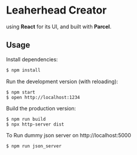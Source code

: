 # Leaherhead Creator

using **React** for its UI, and built with **Parcel**.

## Usage

Install dependencies:

```sh
$ npm install
```

Run the development version (with reloading):

```
$ npm start
$ open http://localhost:1234
```

Build the production version:

```
$ npm run build
$ npx http-server dist
```


To Run dummy json server on http://localhost:5000

```
$ npm run json_server
```
